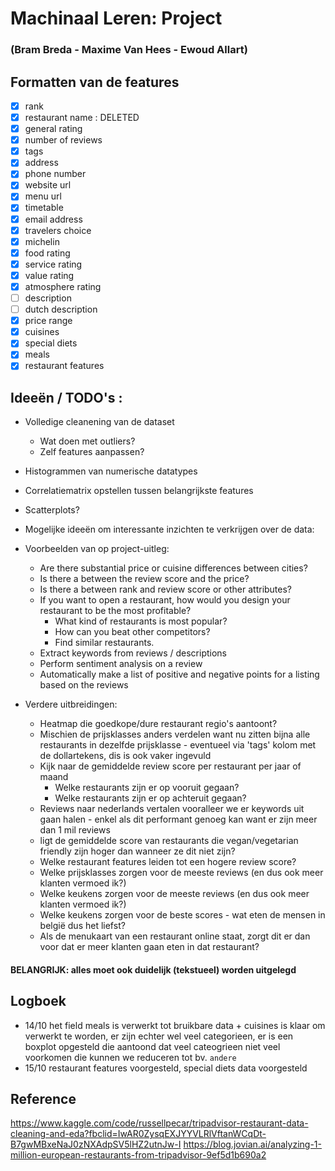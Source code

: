# Machinaal Leren: Project 
### (Bram Breda - Maxime Van Hees - Ewoud Allart)

## Formatten van de features
- [x] rank
- [x] restaurant name : DELETED
- [x] general rating
- [x] number of reviews
- [x] tags
- [x] address
- [x] phone number
- [x] website url
- [x] menu url
- [x] timetable	
- [x] email address
- [x] travelers choice
- [x] michelin
- [x] food rating	
- [x] service rating	
- [x] value rating	
- [x] atmosphere rating	
- [ ] description
- [ ] dutch description	
- [x] price range
- [x] cuisines
- [x] special diets
- [x] meals	
- [x] restaurant features	

## Ideeën / TODO's :
* Volledige cleanening van de dataset
  - Wat doen met outliers?
  - Zelf features aanpassen? 
  
* Histogrammen van numerische datatypes
* Correlatiematrix opstellen tussen belangrijkste features
* Scatterplots?

* Mogelijke ideeën om interessante inzichten te verkrijgen over de data:

- Voorbeelden van op project-uitleg:
  - Are there substantial price or cuisine differences between cities?
  - Is there a between the review score and the price?
  - Is there a between rank and review score or other attributes?
  - If you want to open a restaurant, how would you design your restaurant to be the most profitable?
    - What kind of restaurants is most popular?
    - How can you beat other competitors?
    - Find similar restaurants.
  - Extract keywords from reviews / descriptions
  - Perform sentiment analysis on a review
  - Automatically make a list of positive and negative points for a listing based on the reviews

- Verdere uitbreidingen:
  - Heatmap die goedkope/dure restaurant regio's aantoont?
  - Mischien de prijsklasses anders verdelen want nu zitten bijna alle restaurants in dezelfde prijsklasse - eventueel via 'tags' kolom met de dollartekens, dis is ook vaker ingevuld
  - Kijk naar de gemiddelde review score per restaurant per jaar of maand
    - Welke restaurants zijn er op vooruit gegaan?
    - Welke restaurants zijn er op achteruit gegaan?
  - Reviews naar nederlands vertalen vooralleer we er keywords uit gaan halen - enkel als dit performant genoeg kan want er zijn meer dan 1 mil reviews 
  - ligt de gemiddelde score van restaurants die vegan/vegetarian friendly zijn hoger dan wanneer ze dit niet zijn? 
  - Welke restaurant features leiden tot een hogere review score? 
  - Welke prijsklasses zorgen voor de meeste reviews (en dus ook meer klanten vermoed ik?)
  - Welke keukens zorgen voor de meeste reviews (en dus ook meer klanten vermoed ik?) 
  - Welke keukens zorgen voor de beste scores - wat eten de mensen in belgië dus het liefst?
  - Als de menukaart van een restaurant online staat, zorgt dit er dan voor dat er meer klanten gaan eten in dat restaurant?
  
 
#### BELANGRIJK: alles moet ook duidelijk (tekstueel) worden uitgelegd

## Logboek
- 14/10 het field meals is verwerkt tot bruikbare data + cuisines is klaar om verwerkt te worden, er zijn echter wel veel categorieen, er is een boxplot opgesteld die aantoond dat veel cateogrieen niet veel voorkomen die kunnen we reduceren tot bv. `andere`
- 15/10 restaurant features voorgesteld, special diets data voorgesteld

## Reference
https://www.kaggle.com/code/russellpecar/tripadvisor-restaurant-data-cleaning-and-eda?fbclid=IwAR0ZysqEXJYYVLRlVftanWCqDt-B7gwMBxeNaJ0zNXAdpSV5lHZ2utnJw-I
https://blog.jovian.ai/analyzing-1-million-european-restaurants-from-tripadvisor-9ef5d1b690a2
